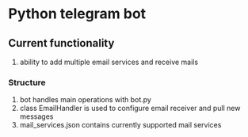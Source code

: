 # Python telegram bot

## Current functionality
1. ability to add multiple email services and receive mails

### Structure 
1. bot handles main operations with bot.py
2. class EmailHandler is used to configure email receiver and pull new messages
3. mail_services.json contains currently supported mail services
